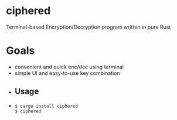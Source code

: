 # ciphered
Terminal-based Encryption/Decryption program written in pure Rust
# Goals
- convenient and quick enc/dec using terminal
- simple UI and easy-to-use key combination
- ## Usage
- ```
  $ cargo install ciphered
  $ ciphered
  ```